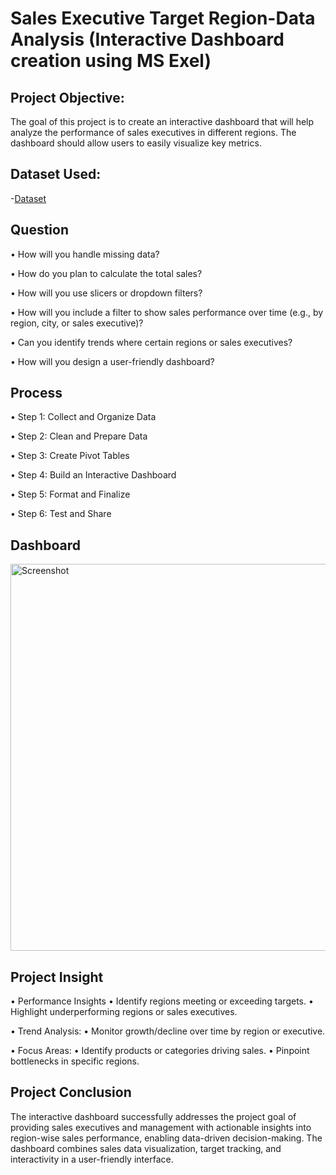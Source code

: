 # Sales Executive Target Region-Data Analysis (Interactive Dashboard creation using MS Exel)

## Project Objective:
The goal of this project is to create an interactive dashboard that will help analyze the performance of sales executives in different regions. The dashboard should allow users to easily visualize key metrics.

## Dataset Used:
-<a href="https://github.com/pradnya-madane">Dataset</a>

## Question 
•	How will you handle missing data?

•	How do you plan to calculate the total sales?

•	How will you use slicers or dropdown filters?

•	How will you include a filter to show sales performance over time (e.g., by region, city, or sales executive)?

•	Can you identify trends where certain regions or sales executives?

•	How will you design a user-friendly dashboard?

## Process
•	Step 1: Collect and Organize Data

•	Step 2: Clean and Prepare Data

•	Step 3: Create Pivot Tables

•	Step 4: Build an Interactive Dashboard

•	Step 5: Format and Finalize

•	Step 6: Test and Share


## Dashboard
<img width="619" alt="Screenshot" src="https://github.com/user-attachments/assets/dffa43d3-69fe-4434-bfa7-c7cffe3c7957" />

## Project Insight 
•  Performance Insights
•	Identify regions meeting or exceeding targets.
•	Highlight underperforming regions or sales executives.

•  Trend Analysis:
•	Monitor growth/decline over time by region or executive.

•  Focus Areas:
•	Identify products or categories driving sales.
•	Pinpoint bottlenecks in specific regions.

## Project Conclusion
The interactive dashboard successfully addresses the project goal of providing sales executives and management with actionable insights into region-wise sales performance, enabling data-driven decision-making. The dashboard combines sales data visualization, target tracking, and interactivity in a user-friendly interface.




 





 




